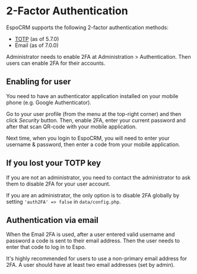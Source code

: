 # 2-Factor Authentication

EspoCRM supports the following 2-factor authentication methods: 

* [TOTP](https://en.wikipedia.org/wiki/Time-based_One-time_Password_algorithm) (as of 5.7.0)
* Email (as of 7.0.0)

Administrator needs to enable 2FA at Administration > Authentication. Then users can enable 2FA for their accounts.

## Enabling for user

You need to have an authenticator application installed on your mobile phone (e.g. Google Authenticator).

Go to your user profile (from the menu at the top-right corner) and then click *Security* button. Then, enable 2FA, enter your current password and after that scan QR-code with your mobile application.

Next time, when you login to EspoCRM, you will need to enter your username & password, then enter a code from your mobile application.

## If you lost your TOTP key

If you are not an administrator, you need to contact the administrator to ask them to disable 2FA for your user account.

If you are an administrator, the only option is to disable 2FA globally by setting `'auth2FA' => false` in `data/config.php`.

## Authentication via email

When the Email 2FA is used, after a user entered valid username and password a code is sent to their email address. Then the user needs to enter that code to log in to Espo.

It's highly recommended for users to use a non-primary email address for 2FA. A user should have at least two email addresses (set by admin).
